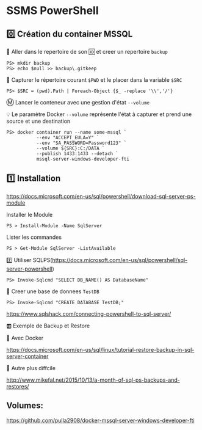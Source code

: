 # SSMS PowerShell

## :zero: Création du container MSSQL

:pushpin: Aller dans le repertoire de son :id: et creer un repertoire `backup`

```
PS> mkdir backup
PS> echo $null >> backup\.gitkeep
```

:pushpin: Capturer le répertoire courant `$PWD` et le placer dans la variable `$SRC`

```
PS> $SRC = (pwd).Path | Foreach-Object {$_ -replace '\\','/'}
```

:m: Lancer le conteneur avec une gestion d'état `--volume`

:bulb: Le paramètre Docker `--volume` représente l'état à capturer et prend une source et une destination

```
PS> docker container run --name some-mssql `
           --env "ACCEPT_EULA=Y" `
           --env "SA_PASSWORD=Password123" `
           --volume ${SRC}:C:/DATA `
           --publish 1433:1433 --detach `
           mssql-server-windows-developer-fti
```


## :one: Installation

https://docs.microsoft.com/en-us/sql/powershell/download-sql-server-ps-module

Installer le Module

```
PS > Install-Module -Name SqlServer
```

Lister les commandes

```
PS > Get-Module SqlServer -ListAvailable
```


:two: Utiliser SQLPS(https://docs.microsoft.com/en-us/sql/powershell/sql-server-powershell)


```
PS> Invoke-Sqlcmd "SELECT DB_NAME() AS DatabaseName"
```

:pushpin: Creer une base de donnees `TestDB`

```
PS> Invoke-Sqlcmd "CREATE DATABASE TestDB;"
```

https://www.sqlshack.com/connecting-powershell-to-sql-server/

:ab: Exemple de Backup et Restore

:pushpin: Avec Docker

https://docs.microsoft.com/en-us/sql/linux/tutorial-restore-backup-in-sql-server-container

:pushpin: Autre plus diffcile

http://www.mikefal.net/2015/10/13/a-month-of-sql-ps-backups-and-restores/


## Volumes:

https://github.com/pulla2908/docker-mssql-server-windows-developer-fti
